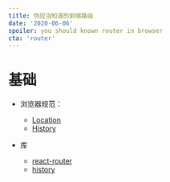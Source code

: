 ```yaml
---
title: 你应当知道的前端路由
date: '2020-06-06'
spoiler: you should known router in browser
cta: 'router'
---
```


# 基础

- 浏览器规范：

    - [Location](https://wangdoc.com/javascript/bom/location.html)
    - [History](https://wangdoc.com/javascript/bom/history.html)


- 库

    - [react-router]()
    - [history]()
